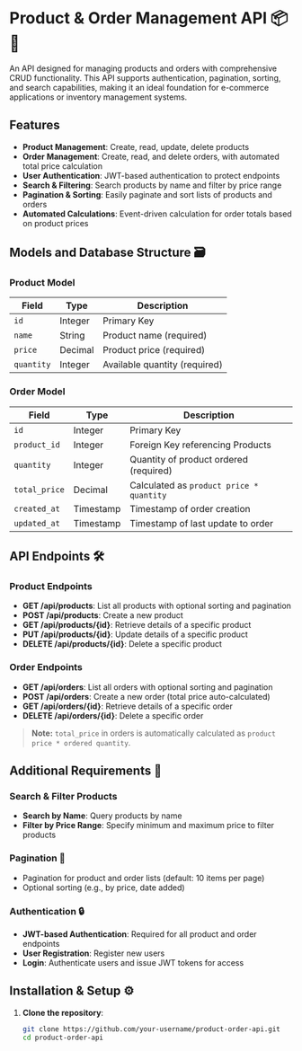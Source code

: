 # Product & Order Management API 📦🛒

An API designed for managing products and orders with comprehensive CRUD functionality. This API supports authentication, pagination, sorting, and search capabilities, making it an ideal foundation for e-commerce applications or inventory management systems.

## Features

- **Product Management**: Create, read, update, delete products
- **Order Management**: Create, read, and delete orders, with automated total price calculation
- **User Authentication**: JWT-based authentication to protect endpoints
- **Search & Filtering**: Search products by name and filter by price range
- **Pagination & Sorting**: Easily paginate and sort lists of products and orders
- **Automated Calculations**: Event-driven calculation for order totals based on product prices

## Models and Database Structure 🗃️

### Product Model

| Field      | Type    | Description                  |
|------------|---------|------------------------------|
| `id`       | Integer | Primary Key                  |
| `name`     | String  | Product name (required)      |
| `price`    | Decimal | Product price (required)     |
| `quantity` | Integer | Available quantity (required)|

### Order Model

| Field         | Type       | Description                                                  |
|---------------|------------|--------------------------------------------------------------|
| `id`          | Integer    | Primary Key                                                  |
| `product_id`  | Integer    | Foreign Key referencing Products                             |
| `quantity`    | Integer    | Quantity of product ordered (required)                       |
| `total_price` | Decimal    | Calculated as `product price * quantity`                     |
| `created_at`  | Timestamp  | Timestamp of order creation                                  |
| `updated_at`  | Timestamp  | Timestamp of last update to order                            |

## API Endpoints 🛠️

### Product Endpoints

- **GET /api/products**: List all products with optional sorting and pagination
- **POST /api/products**: Create a new product
- **GET /api/products/{id}**: Retrieve details of a specific product
- **PUT /api/products/{id}**: Update details of a specific product
- **DELETE /api/products/{id}**: Delete a specific product

### Order Endpoints

- **GET /api/orders**: List all orders with optional sorting and pagination
- **POST /api/orders**: Create a new order (total price auto-calculated)
- **GET /api/orders/{id}**: Retrieve details of a specific order
- **DELETE /api/orders/{id}**: Delete a specific order

> **Note:** `total_price` in orders is automatically calculated as `product price * ordered quantity`.

## Additional Requirements 🎯

### Search & Filter Products

- **Search by Name**: Query products by name
- **Filter by Price Range**: Specify minimum and maximum price to filter products

### Pagination 📄

- Pagination for product and order lists (default: 10 items per page)
- Optional sorting (e.g., by price, date added)

### Authentication 🔒

- **JWT-based Authentication**: Required for all product and order endpoints
- **User Registration**: Register new users
- **Login**: Authenticate users and issue JWT tokens for access

## Installation & Setup ⚙️

1. **Clone the repository**:
   ```bash
   git clone https://github.com/your-username/product-order-api.git
   cd product-order-api
